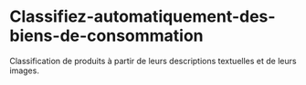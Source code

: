 # Classifiez-automatiquement-des-biens-de-consommation
Classification de produits à partir de leurs descriptions textuelles et de leurs images.

